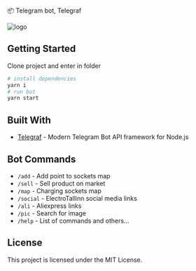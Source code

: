 📦 Telegram bot, Telegraf

![logo](https://store.electrotallinn.ee/logo-bot-avatar.svg)

## Getting Started

Clone project and enter in folder

```bash
# install dependencies
yarn i
# run bot
yarn start
```
## Built With

- [Telegraf](https://telegraf.js.org/) - Modern Telegram Bot API framework for Node.js
## Bot Commands
- ```/add``` - Add point to sockets map
- ```/sell``` - Sell product on market
- ```/map``` - Charging sockets map
- ```/social``` - ElectroTallinn social media links
- ```/ali``` - Aliexpress links
-  ```/pic``` <name> - Search for image
- ```/help``` - List of commands
and others...
## License

This project is licensed under the MIT License.
